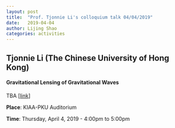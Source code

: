 ```yaml
---
layout: post
title:  "Prof. Tjonnie Li's colloquium talk 04/04/2019"
date:   2019-04-04
author: Lijing Shao
categories: activities
---
```


## Tjonnie Li (The Chinese University of Hong Kong)

#### Gravitational Lensing of Gravitational Waves

TBA
[[link](http://kiaa.pku.edu.cn/colloquia/gravitational-lensing-gravitational-waves)]

**Place**: KIAA-PKU Auditorium

**Time**: Thursday, April 4, 2019 - 4:00pm to 5:00pm
